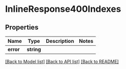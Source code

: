 # InlineResponse400Indexes

## Properties
Name | Type | Description | Notes
------------ | ------------- | ------------- | -------------
**error** | **string** |  | 

[[Back to Model list]](../README.md#documentation-for-models) [[Back to API list]](../README.md#documentation-for-api-endpoints) [[Back to README]](../README.md)


